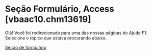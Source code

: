 
# Seção Formulário, Access [vbaac10.chm13619]

Olá! Você foi redirecionado para uma das nossas páginas de Ajuda F1. Selecione o tópico que estava procurando abaixo.

[Seção de formulário](http://msdn.microsoft.com/library/394d69a5-371c-4e0f-6671-c4da9227dfcd%28Office.15%29.aspx)
